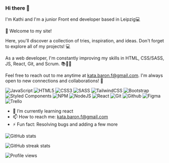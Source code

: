 ### Hi there 👋


I'm Kathi and I'm a junior Front end developer based in Leipzig💻


👋 Welcome to my site! 

Here, you'll discover a collection of tries, inspiration, and ideas. Don't forget to explore all of my projects! 💻

As a web developer, I'm constantly improving my skills in HTML, CSS/SASS, JS, React, Git, and Scrum. 📚👨‍💻

Feel free to reach out to me anytime at kata.baron.f@gmail.com. I'm always open to new connections and collaborations! 🤝

![JavaScript](https://img.shields.io/badge/javascript-%23323330.svg?style=for-the-badge&logo=javascript&logoColor=%23F7DF1E) ![HTML5](https://img.shields.io/badge/html5-%23E34F26.svg?style=for-the-badge&logo=html5&logoColor=white) ![CSS3](https://img.shields.io/badge/css3-%231572B6.svg?style=for-the-badge&logo=css3&logoColor=white) ![SASS](https://img.shields.io/badge/SASS-hotpink.svg?style=for-the-badge&logo=SASS&logoColor=white) ![TailwindCSS](https://img.shields.io/badge/tailwindcss-%2338B2AC.svg?style=for-the-badge&logo=tailwind-css&logoColor=white) ![Bootstrap](https://img.shields.io/badge/bootstrap-%23563D7C.svg?style=for-the-badge&logo=bootstrap&logoColor=white) ![Styled Components](https://img.shields.io/badge/styled%20Components-%23007ACC.svg?style=for-the-badge&logo=Styled%20Components&color=grey)  ![NPM](https://img.shields.io/badge/NPM-%23000000.svg?style=for-the-badge&logo=npm&logoColor=white) ![NodeJS](https://img.shields.io/badge/node.js-6DA55F?style=for-the-badge&logo=node.js&logoColor=white) ![React](https://img.shields.io/badge/react-%2320232a.svg?style=for-the-badge&logo=react&logoColor=%2361DAFB)  ![Git](https://img.shields.io/badge/git-%23007ACC.svg?style=for-the-badge&logo=Git&color=white) ![Github](https://img.shields.io/badge/github-%23007ACC.svg?style=for-the-badge&logo=Github&color=blue) ![Figma](https://img.shields.io/badge/figma-%23F24E1E.svg?style=for-the-badge&logo=figma&logoColor=white) ![Trello](https://img.shields.io/badge/Trello-%23026AA7.svg?style=for-the-badge&logo=Trello&logoColor=white)

- 🌱 I’m currently learning react 
- 📫 How to reach me: kata.baron.f@gmail.com 
- ⚡ Fun fact: Resolving bugs and adding a few more 

 

![GitHub stats](https://github-readme-stats.vercel.app/api?username=BaronForero&show_icons=true)  



![GitHub streak stats](https://streak-stats.demolab.com/?user=BaronForero)  

![Profile views](https://gpvc.arturio.dev/BaronForero)  
